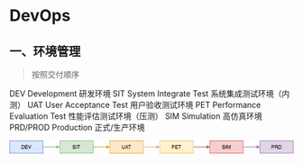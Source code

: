 # DevOps

## 

## 一、环境管理

> 按照交付顺序

DEV Development 研发环境
SIT System Integrate Test 系统集成测试环境（内测）
UAT User Acceptance Test 用户验收测试环境
PET Performance Evaluation Test 性能评估测试环境（压测）
SIM Simulation 高仿真环境
PRD/PROD Production 正式/生产环境

![env general](../images/env-general.png)